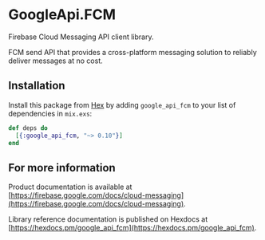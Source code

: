 # GoogleApi.FCM

Firebase Cloud Messaging API client library.

FCM send API that provides a cross-platform messaging solution to reliably deliver messages at no cost.

## Installation

Install this package from [Hex](https://hex.pm) by adding
`google_api_fcm` to your list of dependencies in `mix.exs`:

```elixir
def deps do
  [{:google_api_fcm, "~> 0.10"}]
end
```

## For more information

Product documentation is available at [https://firebase.google.com/docs/cloud-messaging](https://firebase.google.com/docs/cloud-messaging).

Library reference documentation is published on Hexdocs at
[https://hexdocs.pm/google_api_fcm](https://hexdocs.pm/google_api_fcm).
